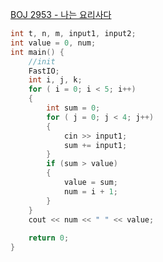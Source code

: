 [BOJ 2953 - 나는 요리사다](https://www.acmicpc.net/problem/2953)   
```c++
int t, n, m, input1, input2;
int value = 0, num;
int main() {
	//init
	FastIO;
	int i, j, k;
	for ( i = 0; i < 5; i++)
	{
		int sum = 0;
		for ( j = 0; j < 4; j++)
		{
			cin >> input1;
			sum += input1;
		}
		if (sum > value)
		{
			value = sum;
			num = i + 1;
		}
	}
	cout << num << " " << value;
	
	return 0;
}
```
